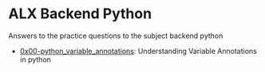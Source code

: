 # ALX Backend Python

Answers to the practice questions to the subject backend python
- [0x00-python_variable_annotations](./0x00-python_variable_annotations): Understanding Variable Annotations in python

